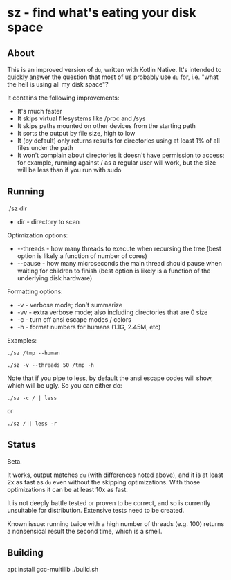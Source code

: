 # sz - find what's eating your disk space

## About

This is an improved version of `du`, written with Kotlin Native. It's intended to quickly answer the question that most of us
probably use `du` for, i.e. "what the hell is using all my disk space"?

It contains the following improvements:
* It's much faster
* It skips virtual filesystems like /proc and /sys
* It skips paths mounted on other devices from the starting path
* It sorts the output by file size, high to low
* It (by default) only returns results for directories using at least 1% of all files under the path
* It won't complain about directories it doesn't have permission to access; for example, running against / as a regular user will work, but the size will be less than if you run with sudo

## Running

./sz dir

* dir - directory to scan

Optimization options:
* --threads - how many threads to execute when recursing the tree (best option is likely a function of number of cores)
* --pause - how many microseconds the main thread should pause when waiting for children to finish (best option is likely is a function of the underlying disk hardware)

Formatting options:
* -v - verbose mode; don't summarize 
* -vv - extra verbose mode; also including directories that are 0 size
* -c - turn off ansi escape modes / colors
* -h - format numbers for humans (1.1G, 2.45M, etc)

Examples:

`./sz /tmp --human`

`./sz -v --threads 50 /tmp -h`

Note that if you pipe to less, by default the ansi escape codes will show, which will be ugly. So you can either do:

`./sz -c / | less`

or

`./sz / | less -r`

## Status

Beta.

It works, output matches `du` (with differences noted above), and it is at least 2x as fast as `du` even without 
the skipping optimizations. With those optimizations it can be at least 10x as fast. 

It is not deeply battle tested or proven to be correct, and so is currently unsuitable for distribution. Extensive
tests need to be created.

Known issue: running twice with a high number of threads (e.g. 100) returns a nonsensical result the second time, which 
is a smell. 

## Building

apt install gcc-multilib
./build.sh
